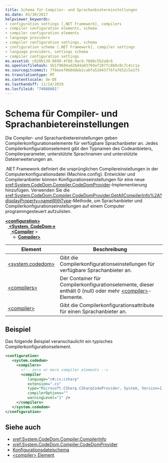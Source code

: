 ```yaml
---
title: Schema für Compiler- und Sprachanbietereinstellungen
ms.date: 03/30/2017
helpviewer_keywords:
- configuration settings [.NET Framework], compilers
- compiler configuration elements, schema
- compiler configuration elements
- language providers
- compiler configuration settings, schema
- configuration schema [.NET Framework], compiler settings
- language providers, settings schema
- compiler configuration settings
ms.assetid: c020b139-8699-4f0d-9ac9-70d0c5b2a8c8
ms.openlocfilehash: 5b1f9684ad26d4a03769af287fc8b0c0c7c4cc1a
ms.sourcegitcommit: 7f8eeef060ddeb2cabfa52843776faf652c5a1f5
ms.translationtype: MT
ms.contentlocale: de-DE
ms.lasthandoff: 11/14/2019
ms.locfileid: "74088681"
---
```

# <a name="compiler-and-language-provider-settings-schema"></a>Schema für Compiler- und Sprachanbietereinstellungen
Die Compiler- und Sprachanbietereinstellungen geben Compilerkonfigurationselemente für verfügbare Sprachanbieter an. Jedes Compilerkonfigurationselement gibt den Typnamen des Codeanbieters, Compilerparameter, unterstützte Sprachnamen und unterstützte Dateierweiterungen an.  
  
.NET Framework definiert die ursprünglichen Compilereinstellungen in der Computerkonfigurationsdatei (Machine.config). Entwickler und Compileranbieter können Konfigurationseinstellungen für eine neue <xref:System.CodeDom.Compiler.CodeDomProvider>-Implementierung hinzufügen. Verwenden Sie die <xref:System.CodeDom.Compiler.CodeDomProvider.GetAllCompilerInfo%2A?displayProperty=nameWithType>-Methode, um Sprachanbieter und Compilerkonfigurationseinstellungen auf einem Computer programmgesteuert aufzulisten.  
  
[ **\<configuration>** ](../configuration-element.md)\
&nbsp;&nbsp;[ **\<System. CodeDom->** ](system-codedom-element.md)\
&nbsp;&nbsp;&nbsp;&nbsp;[ **\<Compiler**](compilers-element.md) >\
&nbsp;&nbsp;&nbsp;&nbsp;&nbsp;&nbsp;\<- [ **Compiler>** ](compiler-element.md)
  
|Element|Beschreibung|  
|-------------|-----------------|  
|[\<system.codedom>](system-codedom-element.md)|Gibt die Compilerkonfigurationseinstellungen für verfügbare Sprachanbieter an.|  
|[\<compilers>](compilers-element.md)|Der Container für Compilerkonfigurationselemente, dieser enthält 0 (null) oder mehr [\<compiler>](compiler-element.md)-Elemente.|  
|[\<compiler>](compiler-element.md)|Gibt die Compilerkonfigurationsattribute für einen Sprachanbieter an.|  
  
## <a name="example"></a>Beispiel  
 Das folgende Beispiel veranschaulicht ein typisches Compilerkonfigurationselement.  
  
```xml  
<configuration>  
   <system.codedom>  
     <compilers>  
       <!-- zero or more compiler elements -->  
       <compiler  
          language="c#;cs;csharp"  
          extension=".cs"  
          type="Microsoft.CSharp.CSharpCodeProvider, System, Version=1.0.5000.0, Culture=neutral, PublicKeyToken=b77a5c561934e089"  
          compilerOptions=""  
          warningLevel="1" />  
     </compilers>  
   </system.codedom>  
</configuration>  
```  
  
## <a name="see-also"></a>Siehe auch

- <xref:System.CodeDom.Compiler.CompilerInfo>
- <xref:System.CodeDom.Compiler.CodeDomProvider>
- [Konfigurationsdateischema](../index.md)
- [\<compiler> Element](compiler-element.md)
